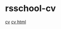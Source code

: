 # rsschool-cv
[cv](https://irinka-tur.github.io/rsschool-cv-old-/cv)
[cv html](https://irinka-tur.github.io/rsschool-cv-old-/)
